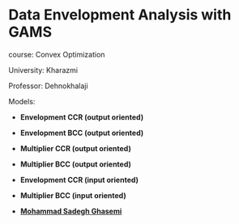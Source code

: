 # Data Envelopment Analysis with GAMS

course: Convex Optimization

University: Kharazmi

Professor: Dehnokhalaji

Models:
* **Envelopment CCR (output oriented)**
* **Envelopment BCC (output oriented)**
* **Multiplier CCR (output oriented)**
* **Multiplier BCC (output oriented)**
* **Envelopment CCR (input oriented)**
* **Multiplier BCC (input oriented)**

* **[Mohammad Sadegh Ghasemi](https://www.linkedin.com/in/mohammad-sadegh-ghasemi-40)**
